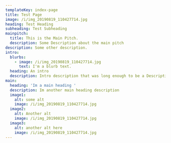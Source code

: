 ```yaml
---
templateKey: index-page
title: Test Page
image: /i/img_20190819_110427714.jpg
heading: Test Heading
subheading: Test Subheading
mainpitch:
  title: This is the Main Pitch.
  description: Some Description about the main pitch
description: Some other description.
intro:
  blurbs:
    - image: /i/img_20190819_110427714.jpg
      text: I'm a blurb text.
  heading: An intro
  description: Intro description that was long enough to be a Description.
main:
  heading: 'Im a main heading '
  description: Im another main heading description
  image1:
    alt: some alt
    image: /i/img_20190819_110427714.jpg
  image2:
    alt: Another alt
    image: /i/img_20190819_110427714.jpg
  image3:
    alt: another alt here
    image: /i/img_20190819_110427714.jpg
---
```


